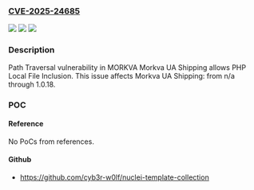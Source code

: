 ### [CVE-2025-24685](https://cve.mitre.org/cgi-bin/cvename.cgi?name=CVE-2025-24685)
![](https://img.shields.io/static/v1?label=Product&message=Morkva%20UA%20Shipping&color=blue)
![](https://img.shields.io/static/v1?label=Version&message=n%2Fa&color=blue)
![](https://img.shields.io/static/v1?label=Vulnerability&message=CWE-35%20Path%20Traversal&color=brighgreen)

### Description

Path Traversal vulnerability in MORKVA Morkva UA Shipping allows PHP Local File Inclusion. This issue affects Morkva UA Shipping: from n/a through 1.0.18.

### POC

#### Reference
No PoCs from references.

#### Github
- https://github.com/cyb3r-w0lf/nuclei-template-collection


